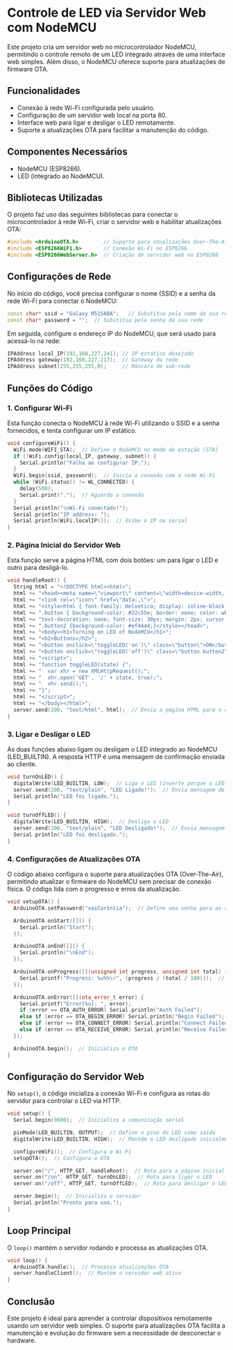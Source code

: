 # Controle de LED via Servidor Web com NodeMCU

Este projeto cria um servidor web no microcontrolador NodeMCU, permitindo o controle remoto de um LED integrado através de uma interface web simples. Além disso, o NodeMCU oferece suporte para atualizações de firmware OTA.

## Funcionalidades

- Conexão à rede Wi-Fi configurada pelo usuário.
- Configuração de um servidor web local na porta 80.
- Interface web para ligar e desligar o LED remotamente.
- Suporte a atualizações OTA para facilitar a manutenção do código.

## Componentes Necessários

- NodeMCU (ESP8266).
- LED (integrado ao NodeMCU).

## Bibliotecas Utilizadas

O projeto faz uso das seguintes bibliotecas para conectar o microcontrolador à rede Wi-Fi, criar o servidor web e habilitar atualizações OTA:

```cpp
#include <ArduinoOTA.h>        // Suporte para atualizações Over-The-Air
#include <ESP8266WiFi.h>       // Conexão Wi-Fi no ESP8266
#include <ESP8266WebServer.h>  // Criação de servidor web no ESP8266
```

## Configurações de Rede

No início do código, você precisa configurar o nome (SSID) e a senha da rede Wi-Fi para conectar o NodeMCU:

```cpp
const char* ssid = "Galaxy M515ABA";   // Substitua pelo nome da sua rede
const char* password = "";  // Substitua pela senha da sua rede
```

Em seguida, configure o endereço IP do NodeMCU, que será usado para acessá-lo na rede:

```cpp
IPAddress local_IP(192,168,227,241); // IP estático desejado
IPAddress gateway(192,168,227,217);  // Gateway da rede
IPAddress subnet(255,255,255,0);     // Máscara de sub-rede
```

## Funções do Código

### 1. Configurar Wi-Fi

Esta função conecta o NodeMCU à rede Wi-Fi utilizando o SSID e a senha fornecidos, e tenta configurar um IP estático.

```cpp
void configureWiFi() {
  WiFi.mode(WIFI_STA);  // Define o NodeMCU no modo de estação (STA)
  if (!WiFi.config(local_IP, gateway, subnet)) {
    Serial.println("Falha ao configurar IP.");
  }
  WiFi.begin(ssid, password);  // Inicia a conexão com a rede Wi-Fi
  while (WiFi.status() != WL_CONNECTED) {
    delay(500);
    Serial.print(".");  // Aguarda a conexão
  }
  Serial.println("\nWi-Fi conectado!");
  Serial.println("IP address: ");
  Serial.println(WiFi.localIP());  // Exibe o IP na serial
}
```

### 2. Página Inicial do Servidor Web

Esta função serve a página HTML com dois botões: um para ligar o LED e outro para desligá-lo.

```cpp
void handleRoot() {
  String html = "<!DOCTYPE html><html>";
  html += "<head><meta name=\"viewport\" content=\"width=device-width, initial-scale=1\">";
  html += "<link rel=\"icon\" href=\"data:,\">";
  html += "<style>html { font-family: Helvetica; display: inline-block; margin: 0px auto; text-align: center; background-color: #4b5563; color: #f8fafc;}";
  html += ".button { background-color: #22c55e; border: none; color: white; padding: 16px 40px;";
  html += "text-decoration: none; font-size: 30px; margin: 2px; cursor: pointer;}";
  html += ".button2 {background-color: #ef4444;}</style></head>";
  html += "<body><h1>Turning on LED of NodeMCU</h1>";
  html += "<h2>Buttons</h2>";
  html += "<button onclick=\"toggleLED('on')\" class=\"button\">ON</button>";
  html += "<button onclick=\"toggleLED('off')\" class=\"button button2\">OFF</button>";
  html += "<script>";
  html += "function toggleLED(state) {";
  html += "  var xhr = new XMLHttpRequest();";
  html += "  xhr.open('GET', '/' + state, true);";
  html += "  xhr.send();";
  html += "}";
  html += "</script>";
  html += "</body></html>";
  server.send(200, "text/html", html);  // Envia a página HTML para o cliente
}
```

### 3. Ligar e Desligar o LED

As duas funções abaixo ligam ou desligam o LED integrado ao NodeMCU (LED_BUILTIN). A resposta HTTP é uma mensagem de confirmação enviada ao cliente.

```cpp
void turnOnLED() {
  digitalWrite(LED_BUILTIN, LOW);  // Liga o LED (inverte porque o LED é ativo em LOW)
  server.send(200, "text/plain", "LED Ligado!");  // Envia mensagem de confirmação
  Serial.println("LED foi ligado.");
}

void turnOffLED() {
  digitalWrite(LED_BUILTIN, HIGH);  // Desliga o LED
  server.send(200, "text/plain", "LED Desligado!");  // Envia mensagem de confirmação
  Serial.println("LED foi desligado.");
}
```

### 4. Configurações de Atualizações OTA

O código abaixo configura o suporte para atualizações OTA (Over-The-Air), permitindo atualizar o firmware do NodeMCU sem precisar de conexão física. O código lida com o progresso e erros da atualização.

```cpp
void setupOTA() {
  ArduinoOTA.setPassword("vaiCurintia");  // Define uma senha para as atualizações OTA

  ArduinoOTA.onStart([]() {
    Serial.println("Start");
  });

  ArduinoOTA.onEnd([]() {
    Serial.println("\nEnd");
  });

  ArduinoOTA.onProgress([](unsigned int progress, unsigned int total) {
    Serial.printf("Progress: %u%%\r", (progress / (total / 100)));  // Exibe progresso
  });

  ArduinoOTA.onError([](ota_error_t error) {
    Serial.printf("Error[%u]: ", error);
    if (error == OTA_AUTH_ERROR) Serial.println("Auth Failed");
    else if (error == OTA_BEGIN_ERROR) Serial.println("Begin Failed");
    else if (error == OTA_CONNECT_ERROR) Serial.println("Connect Failed");
    else if (error == OTA_RECEIVE_ERROR) Serial.println("Receive Failed");
  });

  ArduinoOTA.begin();  // Inicializa o OTA
}
```

## Configuração do Servidor Web

No `setup()`, o código inicializa a conexão Wi-Fi e configura as rotas do servidor para controlar o LED via HTTP.

```cpp
void setup() {
  Serial.begin(9600);  // Inicializa a comunicação serial

  pinMode(LED_BUILTIN, OUTPUT);  // Define o pino do LED como saída
  digitalWrite(LED_BUILTIN, HIGH);  // Mantém o LED desligado inicialmente

  configureWiFi();  // Configura o Wi-Fi
  setupOTA();  // Configura o OTA

  server.on("/", HTTP_GET, handleRoot);  // Rota para a página inicial
  server.on("/on", HTTP_GET, turnOnLED);  // Rota para ligar o LED
  server.on("/off", HTTP_GET, turnOffLED);  // Rota para desligar o LED

  server.begin();  // Inicializa o servidor
  Serial.println("Pronto para uso.");
}
```

## Loop Principal

O `loop()` mantém o servidor rodando e processa as atualizações OTA.

```cpp
void loop() {
  ArduinoOTA.handle();  // Processa atualizações OTA
  server.handleClient();  // Mantém o servidor web ativo
}
```

## Conclusão

Este projeto é ideal para aprender a controlar dispositivos remotamente usando um servidor web simples. O suporte para atualizações OTA facilita a manutenção e evolução do firmware sem a necessidade de desconectar o hardware.
